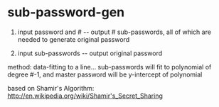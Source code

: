sub-password-gen
================
1. input password and # -- output # sub-passwords, all of which are needed to generate original password


2. input sub-passwords -- output original password

method: data-fitting to a line... sub-passwords will fit to polynomial of degree #-1, and master password will be y-intercept of polynomial




based on Shamir's Algorithm: http://en.wikipedia.org/wiki/Shamir's_Secret_Sharing
